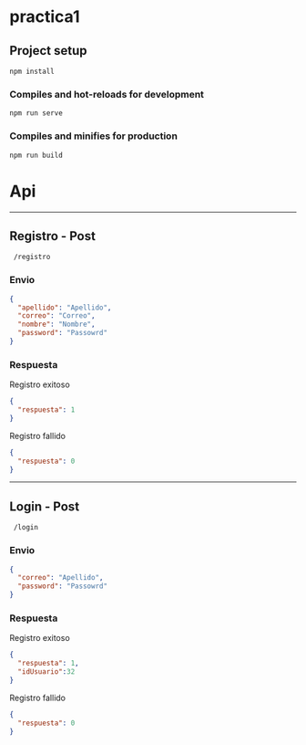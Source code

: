 # practica1

## Project setup
```
npm install
```

### Compiles and hot-reloads for development
```
npm run serve
```

### Compiles and minifies for production
```
npm run build
``` 
# Api
-----------------------
## Registro - Post
```
 /registro
```
### Envio
```json
{
  "apellido": "Apellido",
  "correo": "Correo",
  "nombre": "Nombre",
  "password": "Passowrd"
}
```
### Respuesta
Registro exitoso
```json
{
  "respuesta": 1
}
```
Registro fallido
```json
{
  "respuesta": 0
}
```
-----------------------
## Login - Post
```
 /login
```
### Envio
```json
{
  "correo": "Apellido", 
  "password": "Passowrd"
}
```
### Respuesta
Registro exitoso
```json
{
  "respuesta": 1,
  "idUsuario":32
}
```
Registro fallido
```json
{
  "respuesta": 0
}
```